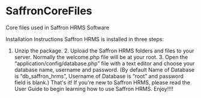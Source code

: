 SaffronCoreFiles
================

Core files used in Saffron HRMS Software

 Installation Instructions 
Saffron HRMS is installed in three steps: 
1. Unzip the package. 2. Upload the Saffron HRMS folders and files to your server. Normally the welcome.php file will be at your root. 3. Open the “application/config/database.php” file with a text editor and choose your database name, username and password. 
(By default Name of Database is “db_saffron_hrms”, Username of Database is “root” and password field is blank.) 
That's it! 
If you're new to Saffron HRMS, please read the User Guide to begin learning how to use Saffron HRMS. 
Enjoy!!!! 
